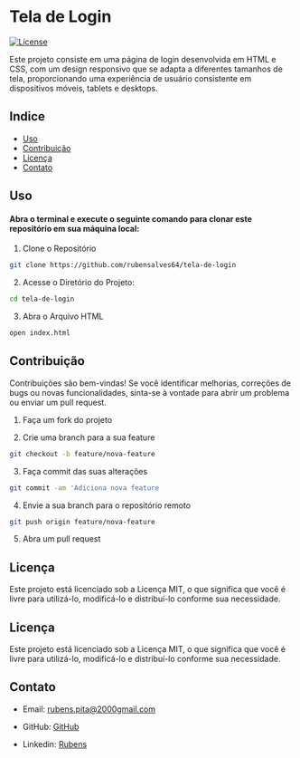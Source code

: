 # Tela de Login

[![License](https://img.shields.io/badge/License-MIT-blue.svg)]()

Este projeto consiste em uma página de login desenvolvida em HTML e CSS, com um design responsivo que se adapta a diferentes tamanhos de tela, proporcionando uma experiência de usuário consistente em dispositivos móveis, tablets e desktops.

## Indice

- [Uso](#uso)
- [Contribuição](#contribuição)
- [Licença](#licença)
- [Contato](#contato)

## Uso

#### Abra o terminal e execute o seguinte comando para clonar este repositório em sua máquina local:

1. Clone o Repositório

```bash
git clone https://github.com/rubensalves64/tela-de-login
```

2. Acesse o Diretório do Projeto:

```bash
cd tela-de-login
```

3. Abra o Arquivo HTML

```bash
open index.html
```

## Contribuição

Contribuições são bem-vindas! Se você identificar melhorias, correções de bugs ou novas funcionalidades, sinta-se à vontade para abrir um problema ou enviar um pull request.

1. Faça um fork do projeto

2. Crie uma branch para a sua feature

```bash
git checkout -b feature/nova-feature
```

3. Faça commit das suas alterações

```bash
git commit -am 'Adiciona nova feature
```

4. Envie a sua branch para o repositório remoto

```bash
git push origin feature/nova-feature
```

5. Abra um pull request

## Licença

Este projeto está licenciado sob a Licença MIT, o que significa que você é livre para utilizá-lo, modificá-lo e distribuí-lo conforme sua necessidade.

## Licença

Este projeto está licenciado sob a Licença MIT, o que significa que você é livre para utilizá-lo, modificá-lo e distribuí-lo conforme sua necessidade.

## Contato

- Email: rubens.pita@2000gmail.com

- GitHub: [GitHub ](https://github.com/rubensalves64)
- Linkedin: [Rubens](https://github.com/rubensalves64)
